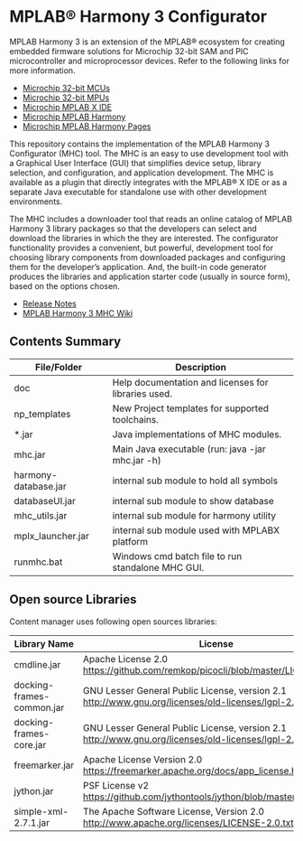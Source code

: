 # MPLAB® Harmony 3 Configurator

MPLAB Harmony 3 is an extension of the MPLAB® ecosystem for creating
embedded firmware solutions for Microchip 32-bit SAM and PIC microcontroller
and microprocessor devices.  Refer to the following links for more information.
 - [Microchip 32-bit MCUs](https://www.microchip.com/design-centers/32-bit)
 - [Microchip 32-bit MPUs](https://www.microchip.com/design-centers/32-bit-mpus)
 - [Microchip MPLAB X IDE](https://www.microchip.com/mplab/mplab-x-ide)
 - [Microchip MPLAB Harmony](https://www.microchip.com/mplab/mplab-harmony)
 - [Microchip MPLAB Harmony Pages](https://microchip-mplab-harmony.github.io/)

This repository contains the implementation of the MPLAB Harmony 3 Configurator
(MHC) tool.  The MHC is an easy to use development tool with a Graphical User
Interface (GUI) that simplifies device setup, library selection, and
configuration, and application development.  The MHC is available as a plugin
that directly integrates with the MPLAB® X IDE or as a separate Java executable
for standalone use with other development environments.

The MHC includes a downloader tool that reads an online catalog of MPLAB
Harmony 3 library packages so that the developers can select and download the
libraries in which the they are interested.  The configurator functionality
provides a convenient, but powerful, development tool for choosing library
components from downloaded packages and configuring them for the developer’s
application.  And, the built-in code generator produces the libraries and
application starter code (usually in source form), based on the options chosen.
 - [Release Notes](./release_notes.md)
 - [MPLAB Harmony 3 MHC Wiki](https://github.com/Microchip-MPLAB-Harmony/mhc/wiki)

## Contents Summary

| File/Folder  			| Description                                             	|
|-----------------------|-----------------------------------------------------------|
| doc          			| Help documentation and licenses for libraries used.      	|
| np_templates 			| New Project templates for supported toolchains.          	|
| *.jar        			| Java implementations of MHC modules.                  	|
| mhc.jar				| Main Java executable (run: java -jar mhc.jar -h)      	|
| harmony-database.jar	| internal sub module to hold all symbols					|
| databaseUI.jar		| internal sub module to show database 						|
| mhc_utils.jar			| internal sub module for harmony utility					|
| mplx_launcher.jar		| internal sub module used with MPLABX platform				|
| runmhc.bat   			| Windows cmd batch file to run standalone MHC GUI.        	|

## Open source Libraries
Content manager uses following open sources libraries:

| Library Name                         	        | License                                                                                   |
|-----------------------------------------------|-------------------------------------------------------------------------------------------|
| cmdline.jar									| Apache License 2.0 https://github.com/remkop/picocli/blob/master/LICENSE 					|
| docking-frames-common.jar						| GNU Lesser General Public License, version 2.1 http://www.gnu.org/licenses/old-licenses/lgpl-2.1.html	|
| docking-frames-core.jar						| GNU Lesser General Public License, version 2.1 http://www.gnu.org/licenses/old-licenses/lgpl-2.1.html|
| freemarker.jar								| Apache License Version 2.0 https://freemarker.apache.org/docs/app_license.html			|
| jython.jar									| PSF License v2 https://github.com/jythontools/jython/blob/master/LICENSE.txt				|
| simple-xml-2.7.1.jar							| The Apache Software License, Version 2.0 http://www.apache.org/licenses/LICENSE-2.0.txt 	|
